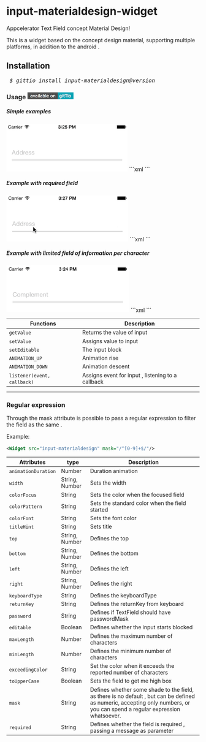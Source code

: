 # input-materialdesign-widget
Appcelerator Text Field concept Material Design!

This is a widget based on the concept design material, 
supporting multiple platforms, in addition to the android .

<h2>Installation</h2>
<pre> <i>$ gittio install input-materialdesign@version</i></pre>

<h3>Usage 
  <a href="http://gitt.io/component/input-materialdesign">
    <img src="asset/gittio-usage.png"/> 
  </a>
</h3>

<h5>Simple examples</h5>
<img src="asset/gif_simple.gif"/>
```xml
  <Alloy>
	 <Window id="win">
	  	<Widget src="input-materialdesign" titleHint="Adress"/>
  	</Window>
  </Alloy>
```

<h5>Example with required field</h5>
<img src="asset/gif_required.gif"/>
```xml
  <Alloy>
	 <Window id="win">
	  	<Widget src="input-materialdesign" required="Required Field" titleHint="Adress"/>
  	</Window>
  </Alloy>
```

<h5>Example with limited field of information per character</h5>
<img src="asset/gif_max.gif"/>
```xml
  <Alloy>
	 <Window id="win">
	  	<Widget src="input-materialdesign" maxLength="10" titleHint="Complement"/>
  	</Window>
  </Alloy>
```


| Functions | Description |
--- | --- |
| `getValue` | Returns the value of input |
| `setValue` | Assigns value to input |
| `setEditable` | The input block |
| `ANIMATION_UP` | Animation rise |
| `ANIMATION_DOWN` | Animation descent |
| `listener(event, callback)` | Assigns event for input , listening to a callback |

--------------------------------------------------------------------------------

<h3>Regular expression</h3>
Through the mask attribute is possible to pass a regular expression to filter the field as the same .

Example: 
```xml
<Widget src="input-materialdesign" mask="/^[0-9]+$/"/>
```

| Attributes | type | Description |
--- | --- | --- |
| `animationDuration` | Number | Duration animation |
| `width` | String, Number | Sets the width |
| `colorFocus` | String | Sets the color when the focused field |
| `colorPattern` | String | Sets the standard color when the field started |
| `colorFont` | String | Sets the font color |
| `titleHint` | String | Sets title |
| `top` | String, Number | Defines the top |
| `bottom` | String, Number | Defines the bottom |
| `left` | String, Number | Defines the left |
| `right` | String, Number | Defines the right |
| `keyboardType` | String | Defines the keyboardType |
| `returnKey` | String | Defines the returnKey from keyboard |
| `password` | String | Defines if TextField should have passwordMask |
| `editable` | Boolean | Defines whether the input starts blocked |
| `maxLength` | Number | Defines the maximum number of characters |
| `minLength` | Number | Defines the minimum number of characters |
| `exceedingColor` | String | Set the color when it exceeds the reported number of characters |
| `toUpperCase` | Boolean | Sets the field to get me high box |
| `mask` | String | Defines whether some shade to the field, as there is no default , but can be defined as numeric, accepting only numbers, or you can spend a regular expression whatsoever. |
| `required` | String | Defines whether the field is required , passing a message as parameter |

